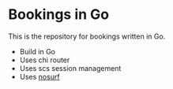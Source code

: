 # Bookings in Go

This is the repository for bookings written in Go.

- Build in Go
- Uses chi router
- Uses scs session management
- Uses [nosurf](github.com/justinas/nosurf)